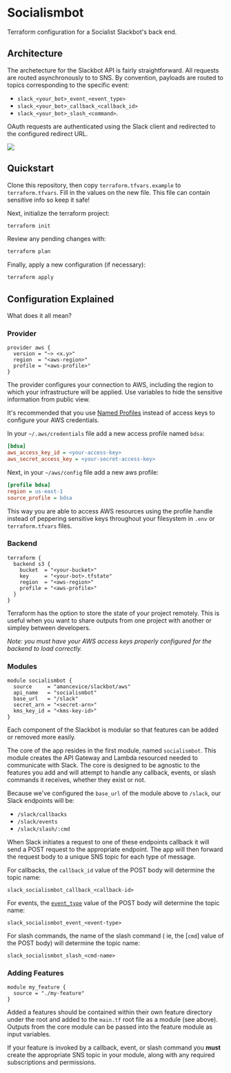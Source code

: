 # Socialismbot

Terraform configuration for a Socialist Slackbot's back end.

## Architecture

The archetecture for the Slackbot API is fairly straightforward. All requests are routed asynchronously to to SNS. By convention, payloads are routed to topics corresponding to the specific event:

- `slack_<your_bot>_event_<event_type>`
- `slack_<your_bot>_callback_<callback_id>`
- `slack_<your_bot>_slash_<command>`.

OAuth requests are authenticated using the Slack client and redirected to the configured redirect URL.

<img src="https://github.com/amancevice/terraform-aws-slackbot/blob/master/docs/images/arch.png?raw=true"></img>

## Quickstart

Clone this repository, then copy `terraform.tfvars.example` to `terraform.tfvars`. Fill in the values on the new file. This file can contain sensitive info so keep it safe!

Next, initialize the terraform project:

```bash
terraform init
```

Review any pending changes with:

```bash
terraform plan
```

Finally, apply a new configuration (if necessary):

```bash
terraform apply
```

## Configuration Explained

What does it all mean?

### Provider

```hcl
provider aws {
  version = "~> <x.y>"
  region  = "<aws-region>"
  profile = "<aws-profile>"
}
```

The provider configures your connection to AWS, including the region to which your infrastructure will be applied. Use variables to hide the sensitive information from public view.

It's recommended that you use [Named Profiles](https://docs.aws.amazon.com/cli/latest/userguide/cli-configure-profiles.html) instead of access keys to configure your AWS credentials.

In your `~/.aws/credentials` file add a new access profile named `bdsa`:

```ini
[bdsa]
aws_access_key_id = <your-access-key>
aws_secret_access_key = <your-secret-access-key>
```

Next, in your `~/aws/config` file add a new aws profile:

```ini
[profile bdsa]
region = us-east-1
source_profile = bdsa
```

This way you are able to access AWS resources using the profile handle instead of peppering sensitive keys throughout your filesystem in `.env` or `terraform.tfvars` files.

### Backend

```hcl
terraform {
  backend s3 {
    bucket  = "<your-bucket>"
    key     = "<your-bot>.tfstate"
    region  = "<aws-region>"
    profile = "<aws-profile>"
  }
}
```

Terraform has the option to store the state of your project remotely. This is useful when you want to share outputs from one project with another or simpley between developers.

_Note: you must have your AWS access keys properly configured for the backend to load correctly._

### Modules

```hcl
module socialismbot {
  source     = "amancevice/slackbot/aws"
  api_name   = "socialismbot"
  base_url   = "/slack"
  secret_arn = "<secret-arn>"
  kms_key_id = "<kms-key-id>"
}
```

Each component of the Slackbot is modular so that features can be added or removed more easily.

The core of the app resides in the first module, named `socialismbot`. This module creates the API Gateway and Lambda resourced needed to communicate with Slack. The core is designed to be agnostic to the features you add and will attempt to handle any callback, events, or slash commands it receives, whether they exist or not.

Because we've configured the `base_url` of the module above to `/slack`, our Slack endpoints will be:

- `/slack/callbacks`
- `/slack/events`
- `/slack/slash/:cmd`

When Slack initiates a request to one of these endpoints callback it will send a POST request to the appropriate endpoint. The app will then forward the request body to a unique SNS topic for each type of message.

For callbacks, the `callback_id` value of the POST body will determine the topic name:

```
slack_socialismbot_callback_<callback-id>
```

For events, the [`event_type`](https://api.slack.com/events) value of the POST body will determine the topic name:

```
slack_socialismbot_event_<event-type>
```

For slash commands, the name of the slash command ( ie, the [`cmd`] value of the POST body) will determine the topic name:

```
slack_socialismbot_slash_<cmd-name>
```

### Adding Features

```hcl
module my_feature {
  source = "./my-feature"
}
```

Added a features should be contained within their own feature directory under the root and added to the `main.tf` root file as a module (see above). Outputs from the core module can be passed into the feature module as input variables.

If your feature is invoked by a callback, event, or slash command you **must** create the appropriate SNS topic in your module, along with any required subscriptions and permissions.

